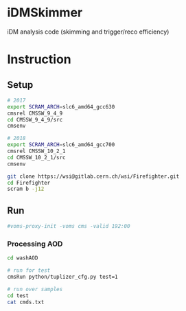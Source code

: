 # iDMSkimmer
iDM analysis code (skimming and trigger/reco efficiency)

# Instruction

## Setup

```bash
# 2017
export SCRAM_ARCH=slc6_amd64_gcc630
cmsrel CMSSW_9_4_9
cd CMSSW_9_4_9/src
cmsenv

# 2018
export SCRAM_ARCH=slc6_amd64_gcc700
cmsrel CMSSW_10_2_1
cd CMSSW_10_2_1/src
cmsenv

git clone https://wsi@gitlab.cern.ch/wsi/Firefighter.git
cd Firefighter
scram b -j12
```

## Run
```bash
#voms-proxy-init -voms cms -valid 192:00
```

### Processing AOD

```bash
cd washAOD

# run for test
cmsRun python/tuplizer_cfg.py test=1

# run over samples
cd test
cat cmds.txt
```
